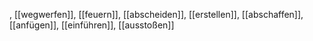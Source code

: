 , [[wegwerfen]], [[feuern]], [[abscheiden]], [[erstellen]], [[abschaffen]], [[anfügen]], [[einführen]], [[ausstoßen]]